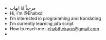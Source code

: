 -  مرحباً انا ايهاب 
-  Hi, I’m @Ehabxd
-  I’m interested in programming and translating 
-  I’m currently learning jafa script
-  How to reach me : ehabtheiraqe@gmail.com
-  


